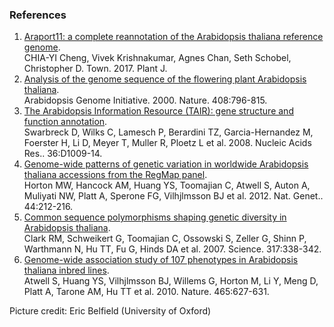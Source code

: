 ### References

1.  [Araport11: a complete reannotation of the Arabidopsis thaliana
    reference genome](http://dx.doi.org/10.1111/tpj.13415).\
    CHIA-YI Cheng, Vivek Krishnakumar, Agnes Chan, Seth Schobel,
    Christopher D. Town. 2017. Plant J.
2.  [Analysis of the genome sequence of the flowering plant Arabidopsis
    thaliana](http://europepmc.org/abstract/MED/11130711).\
    Arabidopsis Genome Initiative. 2000. Nature. 408:796-815.
3.  [The Arabidopsis Information Resource (TAIR): gene structure and
    function annotation](http://europepmc.org/abstract/MED/17986450).\
    Swarbreck D, Wilks C, Lamesch P, Berardini TZ, Garcia-Hernandez M,
    Foerster H, Li D, Meyer T, Muller R, Ploetz L et al. 2008. Nucleic
    Acids Res.. 36:D1009-14.
4.  [Genome-wide patterns of genetic variation in worldwide Arabidopsis
    thaliana accessions from the RegMap
    panel](dx.doi.org/10.1038/ng.1042).\
    Horton MW, Hancock AM, Huang YS, Toomajian C, Atwell S, Auton A,
    Muliyati NW, Platt A, Sperone FG, Vilhjlmsson BJ et al. 2012. Nat.
    Genet.. 44:212-216.
5.  [Common sequence polymorphisms shaping genetic diversity in
    Arabidopsis thaliana](http://europepmc.org/abstract/MED/17641193).\
    Clark RM, Schweikert G, Toomajian C, Ossowski S, Zeller G, Shinn P,
    Warthmann N, Hu TT, Fu G, Hinds DA et al. 2007. Science.
    317:338-342.
6.  [Genome-wide association study of 107 phenotypes in Arabidopsis
    thaliana inbred lines](http://europepmc.org/abstract/MED/20336072).\
    Atwell S, Huang YS, Vilhjlmsson BJ, Willems G, Horton M, Li Y, Meng
    D, Platt A, Tarone AM, Hu TT et al. 2010. Nature. 465:627-631.

Picture credit: Eric Belfield (University of Oxford)
